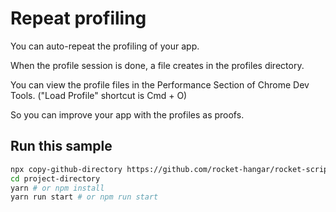 # Repeat profiling

You can auto-repeat the profiling of your app.

When the profile session is done, a file creates in the profiles directory.

You can view the profile files in the Performance Section of Chrome Dev Tools. ("Load Profile" shortcut is Cmd + O)

So you can improve your app with the profiles as proofs.

## Run this sample

```sh
npx copy-github-directory https://github.com/rocket-hangar/rocket-scripts-templates/tree/master/samples/repeat-profiling project-directory
cd project-directory
yarn # or npm install
yarn run start # or npm run start
```
